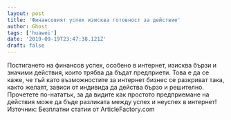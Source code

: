 ```yaml
---
layout: post
title: 'Финансовият успех изисква готовност за действие'
author: Ghost
tags: ['huawei']
date: '2019-09-19T23:47:38.121Z'
draft: false
---
```


Постигането на финансов успех, особено в интернет, изисква бързи и значими действия, които трябва да бъдат предприети. Това е да се каже, че тъй като възможностите за интернет бизнес се разкриват така, както желаят, зависи от индивида да действа бързо и решително. Прочетете по-нататък, за да видите как простото предприемане на действия може да бъде разликата между успех и неуспех в интернет!Източник: Безплатни статии от ArticleFactory.com
